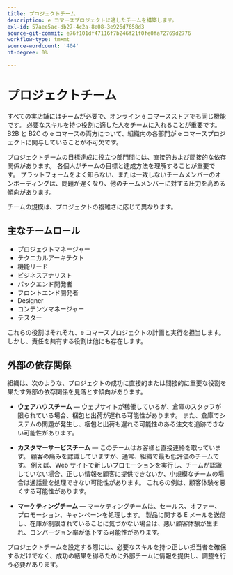 ```yaml
---
title: プロジェクトチーム
description: e コマースプロジェクトに適したチームを構築します。
exl-id: 57aee5ac-db27-4c2a-8e08-3e926d7658d3
source-git-commit: e76f101df47116f7b246f21f0fe0fa72769d2776
workflow-type: tm+mt
source-wordcount: '404'
ht-degree: 0%

---
```


# プロジェクトチーム

すべての実店舗にはチームが必要で、オンライン e コマースストアでも同じ機能です。 必要なスキルを持つ役割に適した人をチームに入れることが重要です。 B2B と B2C の e コマースの両方について、組織内の各部門が e コマースプロジェクトに関与していることが不可欠です。

プロジェクトチームの目標達成に役立つ部門間には、直接的および間接的な依存関係があります。 各個人がチームの目標と達成方法を理解することが重要です。 プラットフォームをよく知らない、または一致しないチームメンバーのオンボーディングは、問題が遅くなり、他のチームメンバーに対する圧力を高める傾向があります。

チームの規模は、プロジェクトの複雑さに応じて異なります。

## 主なチームロール

- プロジェクトマネージャー
- テクニカルアーキテクト
- 機能リード
- ビジネスアナリスト
- バックエンド開発者
- フロントエンド開発者
- Designer
- コンテンツマネージャー
- テスター

これらの役割はそれぞれ、e コマースプロジェクトの計画と実行を担当します。 しかし、責任を共有する役割は他にも存在します。

## 外部の依存関係

組織は、次のような、プロジェクトの成功に直接的または間接的に重要な役割を果たす外部の依存関係を見落とす傾向があります。

- **ウェアハウスチーム** — ウェブサイトが稼働しているが、倉庫のスタッフが限られている場合、梱包と出荷が遅れる可能性があります。 また、倉庫でシステムの問題が発生し、梱包と出荷も遅れる可能性のある注文を追跡できない可能性があります。

- **カスタマーサービスチーム** — このチームはお客様と直接連絡を取っています。 顧客の痛みを認識していますが、通常、組織で最も低評価のチームです。 例えば、Web サイトで新しいプロモーションを実行し、チームが認識していない場合、正しい情報を顧客に提供できないか、小規模なチームの場合は通話量を処理できない可能性があります。 これらの例は、顧客体験を悪くする可能性があります。

- **マーケティングチーム** — マーケティングチームは、セールス、オファー、プロモーション、キャンペーンを処理します。 製品に関する E メールを送信し、在庫が制限されていることに気づかない場合は、悪い顧客体験が生まれ、コンバージョン率が低下する可能性があります。

プロジェクトチームを設定する際には、必要なスキルを持つ正しい担当者を確保するだけでなく、成功の結果を得るために外部チームに情報を提供し、調整を行う必要があります。
